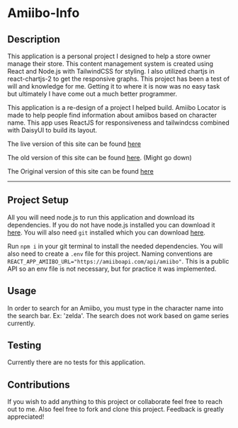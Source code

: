 # Amiibo-Info

<a name="Description"></a>

## Description

This application is a personal project I designed to help a store owner manage their store. This content management system is created using React and Node.js with TailwindCSS for styling. I also utilized chartjs in react-chartjs-2 to get the responsive graphs. This project has been a test of will and knowledge for me. Getting it to where it is now was no easy task but ultimately I have come out a much better programmer.

This application is a re-design of a project I helped build. Amiibo Locator is made to help people find information about amiibos based on character name. This app uses ReactJS for responsiveness and tailwindcss combined with DaisyUI to build its layout. 

The live version of this site can be found [here](https://amiibo-info.vercel.app/)

The old version of this site can be found [here](https://tabuhana.github.io/amiibo-info/). (Might go down)

The Original version of this site can be found [here](https://bsandfer.github.io/amiibo-locator/)


<hr>
<a name="Project Setup"></a>

## Project Setup

All you will need node.js to run this application and download its dependencies. If you do not have node.js installed you can download it [here](https://nodejs.org/en/). You will also need `git` installed which you can download [here](https://git-scm.com/downloads).

Run `npm i` in your git terminal to install the needed dependencies. You will also need to create a `.env` file for this project. Naming conventions are `REACT_APP_AMIIBO_URL="https://amiiboapi.com/api/amiibo"`.
This is a public API so an env file is not necessary, but for practice it was implemented.

<a name="Useage"></a>

## Usage

In order to search for an Amiibo, you must type in the character name into the search bar. Ex: 'zelda'. The search does not work based on game series currently.

<a name="Testing"></a>

## Testing

Currently there are no tests for this application.

<a name="Contributions"></a>

## Contributions

If you wish to add anything to this project or collaborate feel free to reach out to me. Also feel free to fork and clone this project. Feedback is greatly appreciated!
